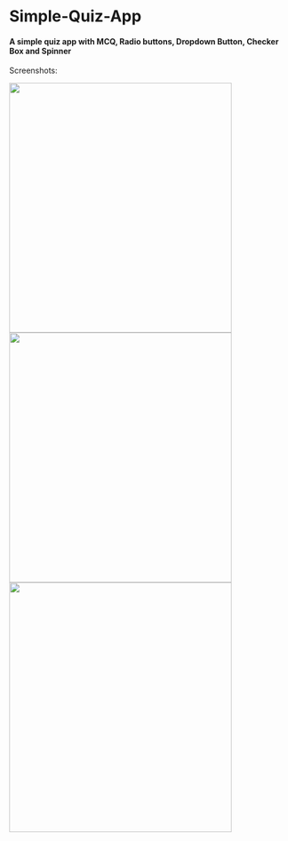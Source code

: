 # Simple-Quiz-App
<h4>A simple quiz app with MCQ, Radio buttons, Dropdown Button, Checker Box and Spinner </h4>

Screenshots:

 <img src="https://github.com/SumaitaB/Simple-Quiz-App/assets/51522304/942b9252-c4c3-4a7e-a827-f5cb71a73bb1"  width="400" height="450"> 
  <img src="https://github.com/SumaitaB/Simple-Quiz-App/assets/51522304/7432850f-2692-4f72-afb6-5da683a4b58c"  width="400" height="450"> 
   <img src="https://github.com/SumaitaB/Simple-Quiz-App/assets/51522304/c94a5c52-8ab4-4ffd-9b19-d71cf931f0f1"  width="400" height="450"> 

